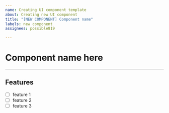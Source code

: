 ```yaml
---
name: Creating UI component template
about: Creating new UI component
title: "[NEW COMPONENT] Component name"
labels: new component
assignees: possible819

---
```


# Component name here
---
## Features
- [ ] feature 1
- [ ] feature 2
- [ ] feature 3
